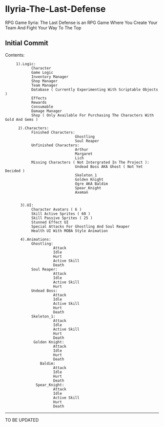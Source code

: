 # Ilyria-The-Last-Defense
RPG Game
Ilyria: The Last Defense is an RPG Game Where You Create Your Team And Fight Your Way To The Top

Initial Commit
----------------------------------------------------------------------------------------------------------------------------
Contents:

         1).Logic:
                Character
                Game Logic
                Inventory Manager
                Shop Manager
                Team Manager 
                Database ( Currently Experimenting With Scriptable Objects )
                Effects
                Rewards
                Consumable
                Damage Manager
                Shop ( Only Available For Purchasing The Characters With Gold And Gems )
                
          2).Characters:
                Finished Characters:
                                    Ghostling
                                    Soul Reaper
                Unfinished Characters:
                                    Arthur
                                    Margaret
                                    Lich
                Missing Characters ( Not Intergrated In The Project ):
                                    Undead Boss AKA Ghost ( Not Yet Decided )
                                    Skeleton_1 
                                    Golden Knight
                                    Ogre AKA Baldim
                                    Spear_Knight
                                    Axeman
                                    
                
           3).UI:
                Character Avatars ( 6 )
                Skill Active Sprites ( 60 )
                Skill Passive Sprites ( 25 )
                Stunned Effect UI
                Special Attacks For Ghostling And Soul Reaper
                Health UI With MOBA Style Animation
                
           4).Animations:
                Ghostling:
                          Attack
                          Idle
                          Hurt
                          Active Skill
                          Death
                Soul Reaper:
                          Attack
                          Idle
                          Active Skill
                          Hurt
                Undead Boss:
                          Attack
                          Idle
                          Active Skill
                          Hurt
                          Death
                Skeleton_1:
                          Attack
                          Idle
                          Active Skill
                          Hurt
                          Death
                 Golden Knight:
                          Attack
                          Idle
                          Hurt
                          Death
                    Baldim:
                          Attack
                          Idle
                          Hurt
                          Death
                  Spear_Knight:
                          Attack
                          Idle
                          Active Skill
                          Hurt
                          Death
----------------------------------------------------------------------------------------------------------------------------
TO BE UPDATED
